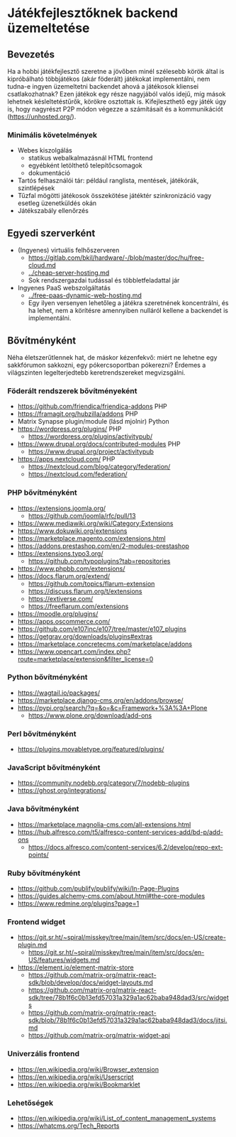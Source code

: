 # Játékfejlesztőknek backend üzemeltetése

## Bevezetés

Ha a hobbi játékfejlesztő szeretne a jövőben minél szélesebb körök által is kipróbálható többjátékos (akár föderált) játékokat implementálni, nem tudna-e ingyen üzemeltetni backendet ahová a játékosok kliensei csatlakozhatnak?
Ezen játékok egy része nagyjából valós idejű, míg mások lehetnek késleltetéstűrők, körökre osztottak is.
Kifejleszthető egy játék úgy is, hogy nagyrészt P2P módon végezze a számításait és a kommunikációt (<https://unhosted.org/>).

### Minimális követelmények

- Webes kiszolgálás
  - statikus webalkalmazásnál HTML frontend
  - egyébként letölthető telepítőcsomagok
  - dokumentáció
- Tartós felhasználói tár: például ranglista, mentések, játékórák, szintlépések
- Tűzfal mögötti játékosok összekötése játéktér szinkronizáció vagy esetleg üzenetküldés okán
- Játékszabály ellenőrzés

## Egyedi szerverként

- (Ingyenes) virtuális felhőszerveren
  - https://gitlab.com/bkil/hardware/-/blob/master/doc/hu/free-cloud.md
  - [../cheap-server-hosting.md](../cheap-server-hosting.md)
  - Sok rendszergazdai tudással és többletfeladattal jár
- Ingyenes PaaS webszolgáltatás
  - [../free-paas-dynamic-web-hosting.md](../free-paas-dynamic-web-hosting.md)
  - Egy ilyen versenyen lehetőleg a játékra szeretnének koncentrálni, és ha lehet, nem a körítésre amennyiben nulláról kellene a backendet is implementálni.

## Bővítményként

Néha életszerűtlennek hat, de máskor kézenfekvő: miért ne lehetne egy sakkfórumon sakkozni, egy pókercsoportban pókerezni?
Érdemes a világszinten legelterjedtebb keretrendszereket megvizsgálni.

### Föderált rendszerek bővítményeként

- https://github.com/friendica/friendica-addons PHP
- https://framagit.org/hubzilla/addons PHP
- Matrix Synapse plugin/module (lásd mjolnir) Python
- https://wordpress.org/plugins/ PHP
  - https://wordpress.org/plugins/activitypub/
- https://www.drupal.org/docs/contributed-modules PHP
  - https://www.drupal.org/project/activitypub
- https://apps.nextcloud.com/ PHP
  - https://nextcloud.com/blog/category/federation/
  - https://nextcloud.com/federation/

### PHP bővítményként

- https://extensions.joomla.org/
  - https://github.com/joomla/rfc/pull/13
- https://www.mediawiki.org/wiki/Category:Extensions
- https://www.dokuwiki.org/extensions
- https://marketplace.magento.com/extensions.html
- https://addons.prestashop.com/en/2-modules-prestashop
- https://extensions.typo3.org/
  - https://github.com/typoplugins?tab=repositories
- https://www.phpbb.com/extensions/
- https://docs.flarum.org/extend/
  - https://github.com/topics/flarum-extension
  - https://discuss.flarum.org/t/extensions
  - https://extiverse.com/
  - https://freeflarum.com/extensions
- https://moodle.org/plugins/
- https://apps.oscommerce.com/
- https://github.com/e107inc/e107/tree/master/e107_plugins
- https://getgrav.org/downloads/plugins#extras
- https://marketplace.concretecms.com/marketplace/addons
- https://www.opencart.com/index.php?route=marketplace/extension&filter_license=0

### Python bővítményként

- https://wagtail.io/packages/
- https://marketplace.django-cms.org/en/addons/browse/
- https://pypi.org/search/?q=&o=&c=Framework+%3A%3A+Plone
  - https://www.plone.org/download/add-ons

### Perl bővítményként

- https://plugins.movabletype.org/featured/plugins/

### JavaScript bővítményként

- https://community.nodebb.org/category/7/nodebb-plugins
- https://ghost.org/integrations/

### Java bővítményként

- https://marketplace.magnolia-cms.com/all-extensions.html
- https://hub.alfresco.com/t5/alfresco-content-services-add/bd-p/add-ons
  - https://docs.alfresco.com/content-services/6.2/develop/repo-ext-points/

### Ruby bővítményként

- https://github.com/publify/publify/wiki/In-Page-Plugins
- https://guides.alchemy-cms.com/about.html#the-core-modules
- https://www.redmine.org/plugins?page=1

### Frontend widget

- https://git.sr.ht/~spiral/misskey/tree/main/item/src/docs/en-US/create-plugin.md
  - https://git.sr.ht/~spiral/misskey/tree/main/item/src/docs/en-US/features/widgets.md
- https://element.io/element-matrix-store
  - https://github.com/matrix-org/matrix-react-sdk/blob/develop/docs/widget-layouts.md
  - https://github.com/matrix-org/matrix-react-sdk/tree/78b1f6c0b13efd57031a329a1ac62baba948dad3/src/widgets
  - https://github.com/matrix-org/matrix-react-sdk/blob/78b1f6c0b13efd57031a329a1ac62baba948dad3/docs/jitsi.md
  - https://github.com/matrix-org/matrix-widget-api

### Univerzális frontend

- https://en.wikipedia.org/wiki/Browser_extension
- https://en.wikipedia.org/wiki/Userscript
- https://en.wikipedia.org/wiki/Bookmarklet

### Lehetőségek

- https://en.wikipedia.org/wiki/List_of_content_management_systems
- https://whatcms.org/Tech_Reports
